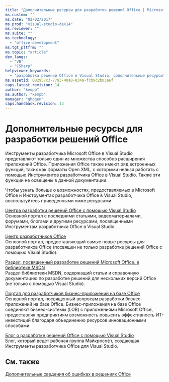 ```yaml
---
title: "Дополнительные ресурсы для разработки решений Office | Microsoft Docs"
ms.custom: ""
ms.date: "02/02/2017"
ms.prod: "visual-studio-dev14"
ms.reviewer: ""
ms.suite: ""
ms.technology: 
  - "office-development"
ms.tgt_pltfrm: ""
ms.topic: "article"
dev_langs: 
  - "VB"
  - "CSharp"
helpviewer_keywords: 
  - "разработка решений Office в Visual Studio, дополнительные ресурсы"
ms.assetid: 002957c3-7793-40a0-834a-fcb9c2b03a6f
caps.latest.revision: 14
author: "kempb"
ms.author: "kempb"
manager: "ghogen"
caps.handback.revision: 13
---
```

# Дополнительные ресурсы для разработки решений Office
  Инструменты разработчика Microsoft Office в Visual Studio представляют только один из множества способов расширения приложений Office. Приложения Office также имеют ряд встроенных функций, таких как форматы Open XML, с которыми нельзя работать с помощью Инструментов разработчика Office в Visual Studio. Также эти функции не освещены в данной документации.  
  
 Чтобы узнать больше о возможностях, предоставляемых в Microsoft Office и Инструментах разработчика Office в Visual Studio, воспользуйтесь приведенными ниже ресурсами.  
  
 [Центра разработки решений Office с помощью Visual Studio](http://go.microsoft.com/fwlink/?LinkId=149752)  
 Основной портал с последними статьями, видеоматериалами, форумами, блогами и другими ресурсами, посвященными Инструментам разработчика Office в Visual Studio.  
  
 [Центр разработчиков Office](http://go.microsoft.com/fwlink/?LinkId=83467)  
 Основной портал, предоставляющий самые новые ресурсы для разработчиков Office \(посвящен не только разработке решений Office с помощью Visual Studio\).  
  
 [Раздел, посвященный разработке решений Microsoft Office, в библиотеке MSDN](http://go.microsoft.com/fwlink/?LinkId=149870)  
 Раздел библиотеки MSDN, содержащий статьи и справочную документацию по разработке решений для нескольких версий Office \(не только с помощью Visual Studio\).  
  
 [Портал для разработчиков бизнес\-приложений на базе Office](http://go.microsoft.com/fwlink/?LinkId=99125)  
 Основной портал, посвященный вопросам разработки бизнес\-приложений на базе Office. Бизнес\-приложения на базе Office соединяют бизнес\-системы \(LOB\) с приложениями Microsoft Office, предоставляя предприятиям возможность повысить эффективность ИТ\-инвестиций благодаря объединению ресурсов инновационными способами.  
  
 [Блог о разработке решений Office с помощью Visual Studio](http://go.microsoft.com/fwlink/?LinkId=149748)  
 Блог, который ведет рабочая группа Майкрософт, создающая Инструменты разработчика Office для Visual Studio.  
  
## См. также  
 [Дополнительные сведения об ошибках в решениях Office](../vsto/additional-support-for-errors-in-office-solutions.md)  
  
  